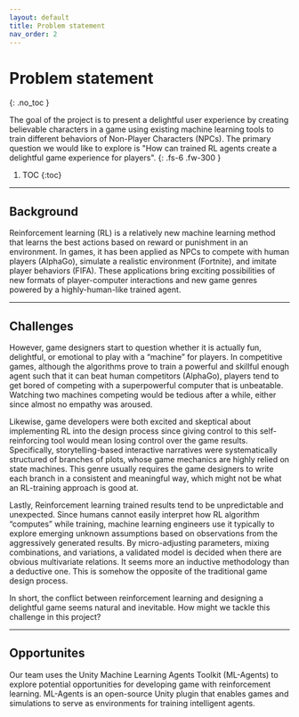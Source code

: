 ```yaml
---
layout: default
title: Problem statement
nav_order: 2
---
```



# Problem statement
{: .no_toc }


The goal of the project is to present a delightful user experience by creating believable characters in a game using existing machine learning tools to train different behaviors of Non-Player Characters (NPCs). The primary question we would like to explore is "How can trained RL agents create a delightful game experience for players".
{: .fs-6 .fw-300 }


1. TOC
{:toc}

---

## Background

Reinforcement learning (RL) is a relatively new machine learning method that learns the best actions based on reward or punishment in an environment. In games, it has been applied as NPCs to compete with human players (AlphaGo), simulate a realistic environment (Fortnite), and imitate player behaviors (FIFA). These applications bring exciting possibilities of new formats of player-computer interactions and new game genres powered by a highly-human-like trained agent.

---

## Challenges
However, game designers start to question whether it is actually fun, delightful, or emotional to play with a “machine” for players. In competitive games, although the algorithms prove to train a powerful and skillful enough agent such that it can beat human competitors (AlphaGo), players tend to get bored of competing with a superpowerful computer that is unbeatable. Watching two machines competing would be tedious after a while, either since almost no empathy was aroused.

Likewise, game developers were both excited and skeptical about implementing RL into the design process since giving control to this self-reinforcing tool would mean losing control over the game results. Specifically, storytelling-based interactive narratives were systematically structured of branches of plots, whose game mechanics are highly relied on state machines. This genre usually requires the game designers to write each branch in a consistent and meaningful way, which might not be what an RL-training approach is good at.

Lastly, Reinforcement learning trained results tend to be unpredictable and unexpected. Since humans cannot easily interpret how RL algorithm “computes” while training, machine learning engineers use it typically to explore emerging unknown assumptions based on observations from the aggressively generated results. By micro-adjusting parameters, mixing combinations, and variations, a validated model is decided when there are obvious multivariate relations. It seems more an inductive methodology than a deductive one. This is somehow the opposite of the traditional game design process.

In short, the conflict between reinforcement learning and designing a delightful game seems natural and inevitable. How might we tackle this challenge in this project?


---

## Opportunites
Our team uses the Unity Machine Learning Agents Toolkit (ML-Agents) to explore potential opportunities for developing game with reinforcement learning. ML-Agents is an open-source Unity plugin that enables games and simulations to serve as environments for training intelligent agents.
